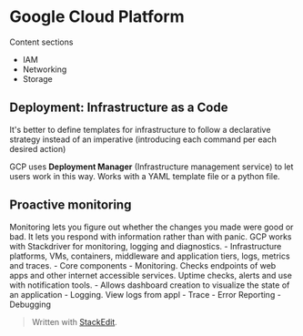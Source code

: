 # Google Cloud Platform

Content sections
- IAM
- Networking
- Storage

## Deployment: Infrastructure as a Code

It's better to define templates for infrastructure to follow a declarative strategy instead of an imperative (introducing each command per each desired action)

GCP uses **Deployment Manager** (Infrastructure management service) to let users work in this way. Works with a YAML template file or a python file.

## Proactive monitoring

Monitoring lets you figure out whether the changes you made were good or bad.
It lets you respond with information rather than with panic. GCP works with Stackdriver for monitoring, logging and diagnostics.
	- Infrastructure platforms, VMs, containers, middleware and application tiers, logs, metrics and traces.
	- Core components
		- Monitoring. Checks endpoints of web apps and other internet accessible services. Uptime checks, alerts and use with notification tools.
			- Allows dashboard creation to visualize the state of an application
		- Logging. View logs from appl
		- Trace
		- Error Reporting
		- Debugging

> Written with [StackEdit](https://stackedit.io/).
<!--stackedit_data:
eyJoaXN0b3J5IjpbMjAwNjI0MTU4NywxMTcwNzUyNTgzLC01ND
QyNDcxNTUsLTg1MTUxMzY0OSw3NDUzOTg2ODBdfQ==
-->